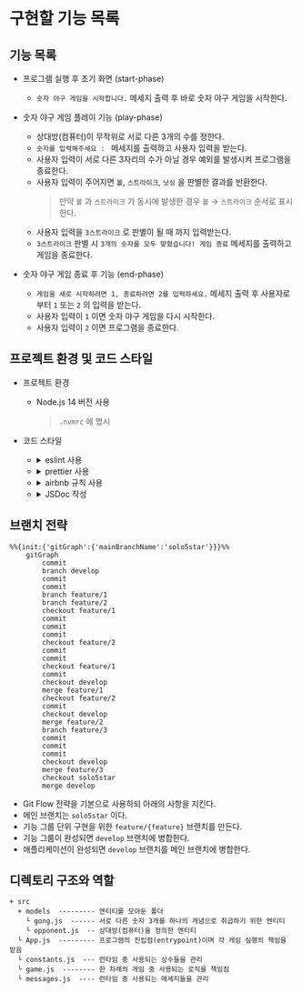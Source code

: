 # 구현할 기능 목록

## 기능 목록

* 프로그램 실행 후 초기 화면 (start-phase)
  - `숫자 야구 게임을 시작합니다.` 메세지 출력 후 바로 숫자 야구 게임을 시작한다.

* 숫자 야구 게임 플레이 기능 (play-phase)
  - 상대방(컴퓨터)이 무작위로 서로 다른 3개의 수를 정한다. 
  - `숫자를 입력해주세요 : ` 메세지를 출력하고 사용자 입력을 받는다.
  - 사용자 입력이 서로 다른 3자리의 수가 아닐 경우 예외를 발생시켜 프로그램을 종료한다.
  - 사용자 입력이 주어지면 `볼`, `스트라이크`, `낫싱` 을 판별한 결과를 반환한다.
    > 만약 `볼` 과 `스트라이크` 가 동시에 발생한 경우 `볼` → `스트라이크` 순서로 표시한다.
  - 사용자 입력을 `3스트라이크` 로 판별이 될 때 까지 입력받는다.
  - `3스트라이크` 판별 시 `3개의 숫자를 모두 맞혔습니다! 게임 종료` 메세지를 출력하고 게임을 종료한다.

* 숫자 야구 게임 종료 후 기능 (end-phase)
  - `게임을 새로 시작하려면 1, 종료하려면 2를 입력하세요.` 메세지 출력 후 사용자로 부터 `1` 또는 `2` 의 입력을 받는다.
  - 사용자 입력이 `1` 이면 숫자 야구 게임을 다시 시작한다.
  - 사용자 입력이 `2` 이면 프로그램을 종료한다.

## 프로젝트 환경 및 코드 스타일

* 프로젝트 환경
  - Node.js 14 버전 사용
    > `.nvmrc` 에 명시

* 코드 스타일
  - <details>
    <summary>eslint 사용</summary>

    `npm install --save-dev eslint` 로 설치하고 .eslintrc.js 파일을 생성하여 코드 스타일을 정의한다.
  </details>

  - <details>
    <summary>prettier 사용</summary>

    `npm install --save-dev prettier eslint-config-prettier eslint-plugin-prettier` 로 설치한다.

    > `eslint-config-prettier`: prettier와 겹치는 eslint 룰을 비활성화한다.
    >
    > `eslint-plugin-prettier`: prettier에서 발생한 오류를 eslint 오류로 표시해준다.

    .eslintrc.js의 `extends: [...]` 에 `'plugin:prettier/recommended'` 를 마지막에 추가한다.

    .prettierrc 파일을 생성한 후 prettier 규칙을 추가한다.
  </details>

  - <details>
    <summary>airbnb 규칙 사용</summary>

    `npx install-peerdeps --dev eslint-config-airbnb` 명령으로 설치한다.

    .eslintrc.js의 `extends: [...]` 에 `'airbnb'` 를 추가한다.
  </details>

  - <details>
    <summary>JSDoc 작성</summary>

    클래스, 함수, 변수의 문서화 및 타입을 명확히 하기 위해 JSDoc을 작성한다.

    ```js
    /**
     * 공백을 횟수만큼 늘려주는 함수
     * @param {number} count
     * @returns {string}
     */
    function blank(count) {
      return Array(count).fill(' ').join('');
    }
    ```
  </details>

## 브랜치 전략

```mermaid
%%{init:{'gitGraph':{'mainBranchName':'solo5star'}}}%%
    gitGraph
        commit
        branch develop
        commit
        commit
        branch feature/1
        branch feature/2
        checkout feature/1
        commit
        commit
        commit
        checkout feature/2
        commit
        commit
        checkout feature/1
        commit
        checkout develop
        merge feature/1
        checkout feature/2
        commit
        checkout develop
        merge feature/2
        branch feature/3
        commit
        commit
        commit
        checkout develop
        merge feature/3
        checkout solo5star
        merge develop
```

<!-- ```
solo5star ___________________________ * _____ ...
      \                              /
develop ______________ * __________ * _______ ...
        \\____________/ \_________//
    feature/{feature-1}  feature/{feature-3}
          \______________________/
             feature/{feature-2}
``` -->

* Git Flow 전략을 기본으로 사용하되 아래의 사항을 지킨다.
* 메인 브랜치는 `solo5star` 이다.
* 기능 그룹 단위 구현을 위한 `feature/{feature}` 브랜치를 만든다.
* 기능 그룹이 완성되면 `develop` 브랜치에 병합한다.
* 애플리케이션이 완성되면 `develop` 브랜치를 메인 브랜치에 병합한다.

## 디렉토리 구조와 역할

```
+ src
  + models  --------- 엔티티를 모아둔 폴더
    └ gong.js  ------ 서로 다른 숫자 3개를 하나의 개념으로 취급하기 위한 엔티티
    └ opponent.js  -- 상대방(컴퓨터)을 정의한 엔티티
  └ App.js  --------- 프로그램의 진입점(entrypoint)이며 각 게임 실행의 책임을 맡음
  └ constants.js  --- 런타임 중 사용되는 상수들을 관리
  └ game.js  -------- 한 차례의 게임 중 사용되는 로직을 책임짐
  └ messages.js  ---- 런타임 중 사용되는 메세지들을 관리
```
